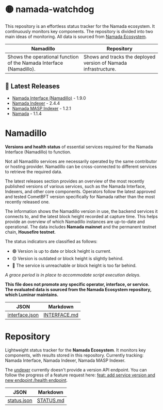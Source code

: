 # 🟡 namada-watchdog
This repository is an effortless status tracker for the Namada ecosystem. It continuously monitors key components. The repository is divided into two main ideas of monitoring. All data is sourced from [Namada Ecosystem](https://github.com/Luminara-Hub/namada-ecosystem/).

| Namadillo | Repository |
|-|-|
| Shows the operational function of the Namada Interface (Namadillo). | Shows and tracks the deployed version of Namada infrastructure. |

## 📖 Latest Releases
- [Namada Interface (Namadillo)](https://github.com/anoma/namada-interface) - 1.9.0  
- [Namada Indexer](https://github.com/anoma/namada-indexer) - 2.4.4  
- [Namada MASP Indexer](https://github.com/anoma/namada-masp-indexer) - 1.2.1  
- [Namada](https://github.com/anoma/namada) - 1.1.4  

# Namadillo

**Versions and health status** of essential services required for the Namada Interface (Namadillo) to function.  

Not all Namadillo services are necessarily operated by the same contributor or hosting provider. Namadillo can be cross-connected to different services to retrieve the required data.

The latest releases section provides an overview of the most recently published versions of various services, such as the Namada Interface, Indexers, and other core components. Operators follow the latest approved and tested CometBFT version specifically for Namada rather than the most recently released one.  

The information shows the Namadillo version in use, the backend services it connects to, and the latest block height recorded at capture time. This helps provide an overview of which Namadillo instances are up-to-date and operational. The data includes **Namada mainnet** and the permanent testnet chain, **Housefire testnet**.  

The status indicators are classified as follows:
- 🟢 Version is up to date or block height is current.
- 🟡 Version is outdated or block height is slightly behind.
- 🔴  The service is unreachable or block height is too far behind.

*A grace period is in place to accommodate script execution delays.*

**This file does not promote any specific operator, interface, or service. The evaluated data is sourced from the Namada Ecosystem repository, which Luminar maintains.**

| JSON | Markdown |
|-|-|
| [interface.json](interface.json) | [INTERFACE.md](INTERFACE.md) |  

# Repository
Lightweight status tracker for the **Namada Ecosystem**. It monitors key components, with results stored in this repository. Currently tracking: Namada Interface, Namada Indexer, Namada MASP Indexer.

The [undexer](https://github.com/hackbg/undexer) currently doesn't provide a version API endpoint. You can follow the progress of a feature request here: [feat: add service version and new endpoint /health endpoint](https://github.com/hackbg/undexer/issues/19).

| JSON | Markdown |
|-|-|
| [status.json](status.json) | [STATUS.md](STATUS.md) |  
